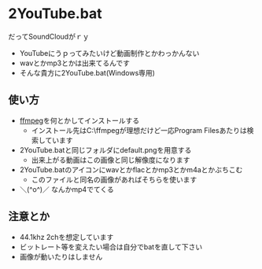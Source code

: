 # 2YouTube.bat

だってSoundCloudがｒｙ

- YouTubeにうｐってみたいけど動画制作とかわっかんない
- wavとかmp3とかは出来てるんです
- そんな貴方に2YouTube.bat(Windows専用)

## 使い方

- [ffmpeg](https://www.ffmpeg.org)を何とかしてインストールする
    - インストール先はC:\ffmpegが理想だけど一応Program Filesあたりは検索しています
- 2YouTube.batと同じフォルダにdefault.pngを用意する
    - 出来上がる動画はこの画像と同じ解像度になります
- 2YouTube.batのアイコンにwavとかflacとかmp3とかm4aとかぶちこむ
    - このファイルと同名の画像があればそちらを使います
- ＼(^o^)／ なんかmp4でてくる

## 注意とか

- 44.1khz 2chを想定しています
- ビットレート等を変えたい場合は自分でbatを直して下さい
- 画像が動いたりはしません
